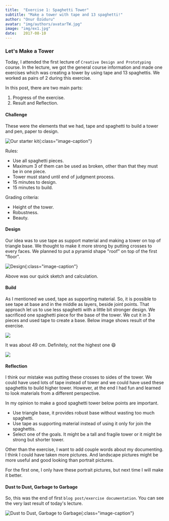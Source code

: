 ```yaml
---
title:  "Exercise 1: Spaghetti Tower"
subtitle: "Make a tower with tape and 13 spaghetti!"
author: "Onur Özüduru"
avatar: "img/authors/avatarTW.jpg"
image: "img/ex1.jpg"
date:   2017-08-10
---
```


### Let's Make a Tower

Today, I attended the first lecture of `Creative Design and Prototyping` course.
In the lecture, we got the general course information and made one exercises which
was creating a tower by using tape and 13 spaghettis. We worked as pairs of 2
during this exercise.

In this post, there are two main parts:

1. Progress of the exercise.
2. Result and Reflection.

#### Challenge

These were the elements that we had, tape and spaghetti to build a tower and pen,
paper to design.

![Our starter kit](img/ex1/0.jpg){:class="image-caption"}

Rules:

- Use all spaghetti pieces.
- Maximum 3 of them can be used as broken, other than that they must be in one piece.
- Tower must stand until end of judgment process.
- 15 minutes to design.
- 15 minutes to build.

Grading criteria:

- Height of the tower.
- Robustness.
- Beauty.

#### Design

Our idea was to use tape as support material and making a tower on top of triangle base.
We thought to make it more strong by putting crosses to every faces. We planned to put
a pyramid shape "roof" on top of the first "floor".

![Design](img/ex1/1.jpg){:class="image-caption"}

Above was our quick sketch and calculation.

#### Build

As I mentioned we used, tape as supporting material. So, it is
possible to see tape at base and in the middle as layers, beside joint points.
That approach let us to use less spaghetti with a little bit stronger design.
We sacrificed one spaghetti piece for the base of the tower. We cut it in 3
pieces and used tape to create a base. Below image shows result of the exercise.

![](img/ex1/2.jpg)

It was about 49 cm. Definitely, not the highest one :smile:

![](img/ex1/3.jpg)

#### Reflection

I think our mistake was putting these crosses to sides of the tower. We could
have used lots of tape instead of tower and we could have used these spaghettis
to build higher tower. However, at the end I had fun and learned to look materials
from a different perspective.

In my opinion to make a good spaghetti tower below points are important.

- Use triangle base, it provides robust base without wasting too much spaghetti.
- Use tape as supporting material instead of using it only for join the spaghettis.
- Select one of the goals. It might be a tall and fragile tower or it might be
strong but shorter tower.

Other than the exercise, I want to add couple words about my documenting. I think
I could have taken more pictures. And landscape pictures might be more useful and
good looking than portrait pictures.

For the first one, I only have these portrait pictures, but next time
I will make it better.

#### Dust to Dust, Garbage to Garbage

So, this was the end of first `blog post/exercise documentation`.
You can see the very last result of today's lecture.

![Dust to Dust, Garbage to Garbage](img/ex1/4.jpg){:class="image-caption"}
